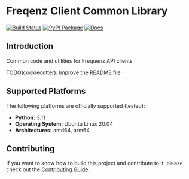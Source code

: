 # Freqenz Client Common Library

[![Build Status](https://github.com/frequenz-floss/frequenz-client-common-python/actions/workflows/ci.yaml/badge.svg)](https://github.com/frequenz-floss/frequenz-client-common-python/actions/workflows/ci.yaml)
[![PyPI Package](https://img.shields.io/pypi/v/frequenz-client-common)](https://pypi.org/project/frequenz-client-common/)
[![Docs](https://img.shields.io/badge/docs-latest-informational)](https://frequenz-floss.github.io/frequenz-client-common-python/)

## Introduction

Common code and utilities for Frequenz API clients

TODO(cookiecutter): Improve the README file

## Supported Platforms

The following platforms are officially supported (tested):

- **Python:** 3.11
- **Operating System:** Ubuntu Linux 20.04
- **Architectures:** amd64, arm64

## Contributing

If you want to know how to build this project and contribute to it, please
check out the [Contributing Guide](CONTRIBUTING.md).
